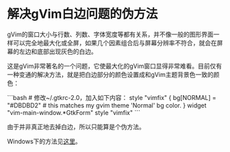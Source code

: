 # 解决gVim白边问题的伪方法

<p>gVim的窗口大小与行数、列数、字体宽度等都有关系，并不像一般的图形界面一样可以完全地最大化或全屏，如果几个因素组合后与屏幕分辨率不符合，就会在屏幕的左边和底部出现灰色的白边。</p>

<p>这是gVim非常著名的一个问题，它使最大化的gVim窗口显得非常难看。目前仅有一种变通的解决方法，就是把白边部分的颜色设置成和gVim主题背景色一致的颜色：</p>

<p>
```bash
# 修改~/.gtkrc-2.0，加入如下内容：
style "vimfix" {
  bg[NORMAL] = "#DBDBD2" # this matches my gvim theme 'Normal' bg color.
}
widget "vim-main-window.*GtkForm" style "vimfix"
```
</p>

<p>由于并非真正地去掉白边，所以只能算是个伪方法。</p>

<p>Windows下的方法见<a href="../fullscreen-for-gvim-on-windows/">这里</a>。</p>

